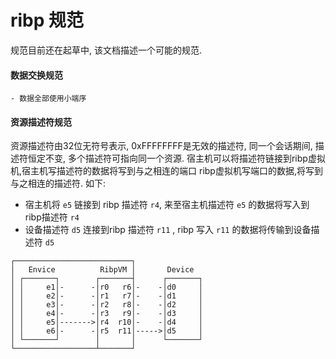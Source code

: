 # ribp 规范

规范目前还在起草中, 该文档描述一个可能的规范.

#### 数据交换规范

    - 数据全部使用小端序

#### 资源描述符规范

资源描述符由32位无符号表示, 0xFFFFFFFF是无效的描述符, 同一个会话期间, 描述符恒定不变, 多个描述符可指向同一个资源. 宿主机可以将描述符链接到ribp虚拟机,宿主机写描述符的数据将写到与之相连的端口 ribp虚拟机写端口的数据,将写到与之相连的描述符. 如下:
  
  - 宿主机将 `e5` 链接到 ribp 描述符 `r4`, 来至宿主机描述符 `e5` 的数据将写入到ribp描述符 `r4` 
  - 设备描述符 `d5` 连接到ribp 描述符 `r11` , ribp 写入 `r11` 的数据将传输到设备描述符 `d5`

```
┌──────────────────────────┐                                                                                                                    
│   Envice          RibpVM │       Device
│ ┌───────┐        ┌───────┤      ┌───────┐     
│ │     e1│-      -│r0   r6│-    -│d0     │   
│ │     e2│-      -│r1   r7│-    -│d1     │   
│ │     e3│-      -│r2   r8│-    -│d2     │   
│ │     e4│-      -│r3   r9│-    -│d3     │   
│ │     e5│------->│r4  r10│-    -│d4     │   
│ │     e6│-      -│r5  r11│----->│d5     │   
│ └───────┘        │       │      └───────┘   
└──────────────────┴───────┘    
```
